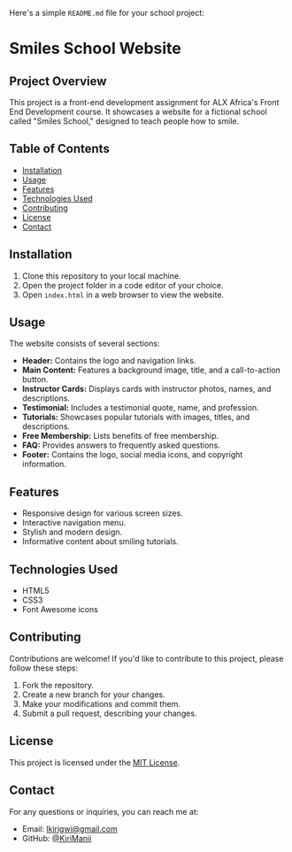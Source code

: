 Here's a simple `README.md` file for your school project:
# Smiles School Website

## Project Overview
This project is a front-end development assignment for ALX Africa's Front End Development course. It showcases a website for a fictional school called "Smiles School," designed to teach people how to smile.

## Table of Contents
- [Installation](#installation)
- [Usage](#usage)
- [Features](#features)
- [Technologies Used](#technologies-used)
- [Contributing](#contributing)
- [License](#license)
- [Contact](#contact)

## Installation
1. Clone this repository to your local machine.
2. Open the project folder in a code editor of your choice.
3. Open `index.html` in a web browser to view the website.

## Usage
The website consists of several sections:
- **Header:** Contains the logo and navigation links.
- **Main Content:** Features a background image, title, and a call-to-action button.
- **Instructor Cards:** Displays cards with instructor photos, names, and descriptions.
- **Testimonial:** Includes a testimonial quote, name, and profession.
- **Tutorials:** Showcases popular tutorials with images, titles, and descriptions.
- **Free Membership:** Lists benefits of free membership.
- **FAQ:** Provides answers to frequently asked questions.
- **Footer:** Contains the logo, social media icons, and copyright information.

## Features
- Responsive design for various screen sizes.
- Interactive navigation menu.
- Stylish and modern design.
- Informative content about smiling tutorials.

## Technologies Used
- HTML5
- CSS3
- Font Awesome icons

## Contributing
Contributions are welcome! If you'd like to contribute to this project, please follow these steps:
1. Fork the repository.
2. Create a new branch for your changes.
3. Make your modifications and commit them.
4. Submit a pull request, describing your changes.

## License
This project is licensed under the [MIT License](LICENSE).

## Contact
For any questions or inquiries, you can reach me at:
- Email: lkirigwi@gmail.com
- GitHub: [@KiriManii](https://github.com/KiriManii)
